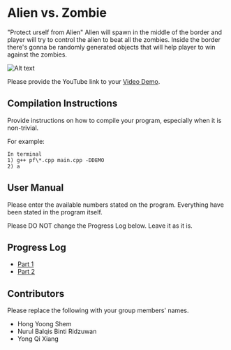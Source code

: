 # Alien vs. Zombie

"Protect urself from Alien"
Alien will spawn in the middle of the border and player will try to control the alien to beat all the zombies.
Inside the border there's gonna be randomly generated objects that will help player to win against the zombies. 

![Alt text](../Part1%20SS.jpg)

Please provide the YouTube link to your [Video Demo](https://youtu.be/l9hoBgfdmQQ).

## Compilation Instructions

Provide instructions on how to compile your program, especially when it is non-trivial.

For example:

```
In terminal
1) g++ pf\*.cpp main.cpp -DDEMO
2) a 

```

## User Manual

Please enter the available numbers stated on the program. 
Everything have been stated in the program itself.

Please DO NOT change the Progress Log below. Leave it as it is.

## Progress Log

- [Part 1](PART1.md)
- [Part 2](PART2.md)

## Contributors

Please replace the following with your group members' names. 

- Hong Yoong Shem   
- Nurul Balqis Binti Ridzuwan
- Yong Qi Xiang


